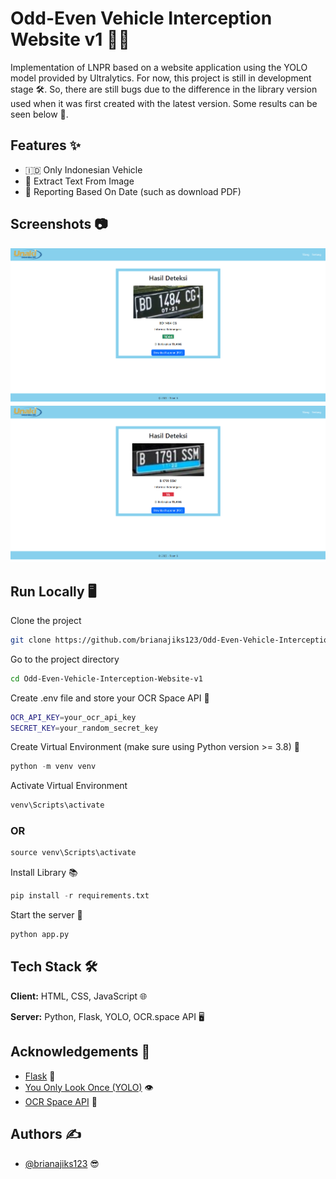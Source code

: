 # Odd-Even Vehicle Interception Website v1 🚗🚙

Implementation of LNPR based on a website application using the YOLO model provided by Ultralytics. For now, this project is still in development stage 🛠️. So, there are still bugs due to the difference in the library version used when it was first created with the latest version. Some results can be seen below 📸.

## Features ✨

- 🇮🇩 Only Indonesian Vehicle
- 📝 Extract Text From Image
- 📅 Reporting Based On Date (such as download PDF)

## Screenshots 📷

![Report No](./documentation/4_a_report_no.png)
![Report Yes](./documentation/4_b_report_yes.png)

## Run Locally 🖥️

Clone the project

``` bash
git clone https://github.com/brianajiks123/Odd-Even-Vehicle-Interception-Website-v1.git
```

Go to the project directory

``` bash
cd Odd-Even-Vehicle-Interception-Website-v1
```

Create .env file and store your OCR Space API 🔑

``` bash
OCR_API_KEY=your_ocr_api_key
SECRET_KEY=your_random_secret_key
```

Create Virtual Environment (make sure using Python version >= 3.8) 🐍

``` python
python -m venv venv
```

Activate Virtual Environment

``` python
venv\Scripts\activate
```

### OR

``` python
source venv\Scripts\activate
```

Install Library 📚

``` python
pip install -r requirements.txt
```

Start the server 🚀

``` python
python app.py
```

## Tech Stack 🛠️

**Client:** HTML, CSS, JavaScript 🌐

**Server:** Python, Flask, YOLO, OCR.space API 🖥️

## Acknowledgements 🙌

 - [Flask](https://flask.palletsprojects.com/en/stable/) 🧪
 - [You Only Look Once (YOLO)](https://docs.ultralytics.com/) 👁️
 - [OCR Space API](https://ocr.space/OCRAPI) 📖

## Authors ✍️

- [@brianajiks123](https://www.github.com/brianajiks123) 😎
